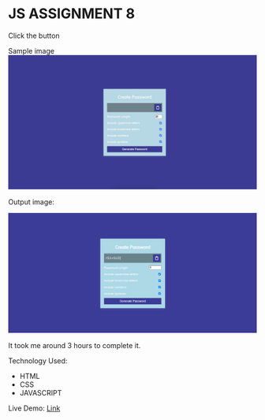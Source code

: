 # JS ASSIGNMENT 8

Click the button

Sample image
![input](./Image/Project.png)

Output image:

![thumbnail](./thumbnail.png)

It took me around 3 hours to complete it.

Technology Used:

- HTML
- CSS
- JAVASCRIPT

Live Demo: [Link](https://js-random-pass-generator.netlify.app/)
